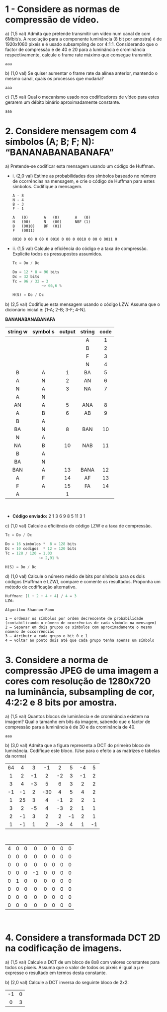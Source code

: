 # 1 - Considere as normas de compressão de vídeo.

a) (1,5 val) Admita que pretende transmitir um vídeo num canal de com 6Mbit/s. A resolução para a componente luminância (8 bit por amostra) é de 1920x1080 pixeis e é usado subsampling de cor 4:1:1. Considerando que o factor de compressão é de 40 e 20 para a luminância e crominância respectivamente, calcule o frame rate máximo que consegue transmitir.

`aaa`

b) (1,0 val) Se quiser aumentar o frame rate da alínea anterior, mantendo o mesmo canal, quais os processos que mudaria?

`aaa`

c) (1,5 val) Qual o mecanismo usado nos codificadores de vídeo para estes gerarem um débito binário aproximadamente constante.


`aaa`


# 2. Considere mensagem com 4 símbolos (A; B; F; N): “BANANABANABANAFA”

a) Pretende-se codificar esta mensagem usando um código de Huffman.
* i. (2,0 val) Estime as probabilidades dos símbolos baseado no número de
ocorrências na mensagem, e crie o código de Huffman para estes
símbolos. Codifique a mensagem.

    ```
    A - 8
    N - 4
    B - 3
    F - 1
    ```

    ```
    A   (0)       A   (0)       A   (0)
    N   (00)      N   (00)      NBF (1)
    B   (0010)    BF  (01)
    F   (0011)
    ```

    ```
    0010 0 00 0 00 0 0010 0 00 0 0010 0 00 0 0011 0
    ```

* ii. (1,5 val) Calcule a eficiência do código e a taxa de compressão. Explicite
todos os pressupostos assumidos.

    ```python
    Tc = Do / Dc

    Do = 12 * 8 = 96 bits
    Dc = 32 bits
    Tc = 96 / 32 = 3 
                 ~> 66,6 %
    ```

    ```python
    H(S) = Do / Dc
    ```

b) (2,5 val) Codifique esta mensagem usando o código LZW. Assuma que o dicionário inicial é: [1-A; 2-B; 3-F; 4-N].

**BANANABANABANAFA**

|string w|symbol s|  output|  string|    code|
|:------:|:------:|:------:|:------:|:------:|
|        |        |        |       A|       1|
|        |        |        |       B|       2|
|        |        |        |       F|       3|
|        |        |        |       N|       4|
|       B|       A|       1|      BA|       5|
|       A|       N|       2|      AN|       6|
|       N|       A|       3|      NA|       7|
|       A|       N|        |        |        |
|      AN|       A|       5|     ANA|       8|
|       A|       B|       6|      AB|       9|
|       B|       A|        |        |        |
|      BA|       N|       8|     BAN|      10|
|       N|       A|        |        |        |
|      NA|       B|      10|     NAB|      11|
|       B|       A|        |        |        |
|      BA|       N|        |        |        |
|     BAN|       A|      13|    BANA|      12|
|       A|       F|      14|      AF|      13|
|       F|       A|      15|      FA|      14|
|       A|        |       1|        |        |
<br>

* **Código enviado:** 2 1 3 6 9 8 5 11 3 1 


c) (1,0 val) Calcule a eficiência do código LZW e a taxa de compressão.

```python
Tc = Do / Dc

Do = 16 simbolos *  8 = 128 bits
Dc = 10 codigos  * 12 = 120 bits
Tc = 128 / 120 = 1.03 
               ~> 2,91 %
```

```python
H(S) = Do / Dc
```

d) (1,0 val) Calcule o número médio de bits por símbolo para os dois códigos (Huffman e LZW), compare e comente os resultados. Proponha um método de codificação alternativo.

```python
Huffman: (1 + 2 + 4 + 4) / 4 = 3
LZW:
```

```
Algorítmo Shannon-Fano

1 – ordenar os símbolos por ordem decrescente de probabilidade (contabilizando o número de ocorrências de cada símbolo na mensagem)
2 – Separar em dois grupos os símbolos com aproximadamente o mesmo número de occorrências
3 – Atribuir a cada grupo o bit 0 e 1
4 – voltar ao ponto dois até que cada grupo tenha apenas um símbolo
```

# 3. Considere a norma de compressão JPEG de uma imagem a cores com resolução de 1280x720 na luminância, subsampling de cor, 4:2:2 e 8 bits por amostra.

a) (1,5 val) Quantos blocos de luminância e de crominância existem na imagem? Qual o
tamanho em bits da imagem, sabendo que o factor de compressão para a luminância é de 30 e da crominância de 40.

`aaa`

b) (3,0 val) Admita que a figura representa a DCT do primeiro bloco de luminância. Codifique este bloco. (Use para o efeito a as matrizes e tabelas da norma)

|   |   |   |   |   |   |   |   |
|:-:|:-:|:-:|:-:|:-:|:-:|:-:|:-:|
| 64|  4|  3| -1|  2|  5| -4|  5|
|  1|  2| -1|  2| -2|  3| -1|  2|
|  3|  4| -3|  5|  6|  3|  2|  2|
| -1| -1|  2|-30|  4|  5|  4|  2|
|  1| 25|  3|  4| -1|  2|  2|  1|
|  3|  2| -5|  4| -3|  2|  1|  1|
|  2| -1|  3|  2|  2| -1|  2|  1|
|  1| -1|  1|  2| -3|  4|  1| -1|
<br>

|   |   |   |   |   |   |   |   |
|:-:|:-:|:-:|:-:|:-:|:-:|:-:|:-:|
|  4|  0|  0|  0|  0|  0|  0|  0|
|  0|  0|  0|  0|  0|  0|  0|  0|
|  0|  0|  0|  0|  0|  0|  0|  0|
|  0|  0|  0| -1|  0|  0|  0|  0|
|  0|  1|  0|  0|  0|  0|  0|  0|
|  0|  0|  0|  0|  0|  0|  0|  0|
|  0|  0|  0|  0|  0|  0|  0|  0|
|  0|  0|  0|  0|  0|  0|  0|  0|
<br>

# 4. Considere a transformada DCT 2D na codificação de imagens.
a) (1,5 val) Calcule a DCT de um bloco de 8x8 com valores constantes para todos os pixeis. Assuma que o valor de todos os pixeis é igual a μ e expresse o resultado em termos desta constante.

b) (2,0 val) Calcule a DCT inversa do seguinte bloco de 2x2:

|   |   |
|:-:|:-:|
| -1|  0|
|  0|  3|
<br>
